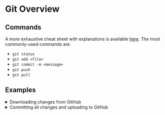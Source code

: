 # Git Overview

## Commands
A more exhaustive cheat sheet with explanations is available [here](https://www.atlassian.com/git/tutorials/atlassian-git-cheatsheet). The most commonly-used commands are:
- `git status`
- `git add <file>`
- `git commit -m <message>`
- `git push`
- `git pull`

## Examples
<details><summary>Downloading changes from GitHub</summary>

```sh
git pull --rebase
```
</details>

<details><summary>Committing all changes and uploading to GitHub</summary>

```sh
git add .                # Add all files in the current directory
git status               # Check that all the files you expected have been added
git commit -m <message>  # Include a concise explanation of the changes (typically under 50 characters)
git push                 # Upload to GitHub
```
</details>
